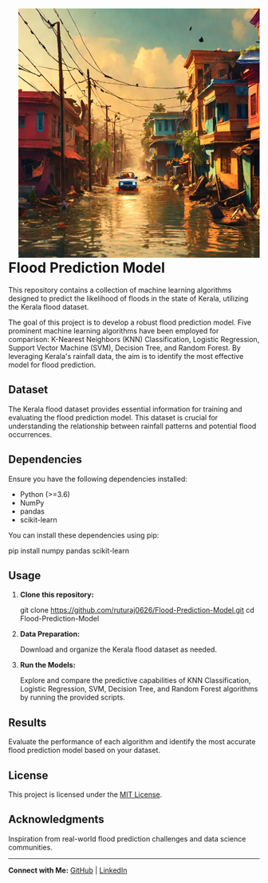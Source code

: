 <div>
  <div style="float: right; margin-left: 20px;">
    <img src="Flood_Prediction.png" alt="Flood Prediction Model" width="1000" height="500">
  </div> 

  # Flood Prediction Model
 
  This repository contains a collection of machine learning algorithms designed to predict the likelihood of floods in the state of Kerala, utilizing the Kerala flood dataset.

  The goal of this project is to develop a robust flood prediction model. Five prominent machine learning algorithms have been employed for comparison: K-Nearest Neighbors (KNN) Classification, Logistic Regression, Support Vector Machine (SVM), Decision Tree, and Random Forest. By leveraging Kerala's rainfall data, the aim is to identify the most effective model for flood prediction.

  ## Dataset

  The Kerala flood dataset provides essential information for training and evaluating the flood prediction model. This dataset is crucial for understanding the relationship between rainfall patterns and potential flood occurrences.

  ## Dependencies

  Ensure you have the following dependencies installed:

  - Python (>=3.6)
  - NumPy
  - pandas
  - scikit-learn

  You can install these dependencies using pip:

  pip install numpy pandas scikit-learn

  ## Usage

  1. **Clone this repository:**

     git clone https://github.com/ruturaj0626/Flood-Prediction-Model.git
     cd Flood-Prediction-Model

  2. **Data Preparation:**

     Download and organize the Kerala flood dataset as needed.

  3. **Run the Models:** 

     Explore and compare the predictive capabilities of KNN Classification, Logistic Regression, SVM, Decision Tree, and Random Forest algorithms by running the provided scripts.

  ## Results 

  Evaluate the performance of each algorithm and identify the most accurate flood prediction model based on your dataset.

  ## License

  This project is licensed under the [MIT License](LICENSE).

  ## Acknowledgments

  Inspiration from real-world flood prediction challenges and data science communities.

  ---

  **Connect with Me:**
  [GitHub](https://github.com/ruturaj0626) | [LinkedIn](https://www.linkedin.com/in/ruturaj-ranpise/)
</div>
